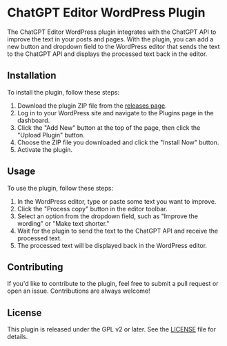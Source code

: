# ChatGPT Editor WordPress Plugin

The ChatGPT Editor WordPress plugin integrates with the ChatGPT API to improve the text in your posts and pages. With the plugin, you can add a new button and dropdown field to the WordPress editor that sends the text to the ChatGPT API and displays the processed text back in the editor.

## Installation

To install the plugin, follow these steps:

1. Download the plugin ZIP file from the [releases page](https://github.com/your-username/chatgpt-editor/releases).
2. Log in to your WordPress site and navigate to the Plugins page in the dashboard.
3. Click the "Add New" button at the top of the page, then click the "Upload Plugin" button.
4. Choose the ZIP file you downloaded and click the "Install Now" button.
5. Activate the plugin.

## Usage

To use the plugin, follow these steps:

1. In the WordPress editor, type or paste some text you want to improve.
2. Click the "Process copy" button in the editor toolbar.
3. Select an option from the dropdown field, such as "Improve the wording" or "Make text shorter."
4. Wait for the plugin to send the text to the ChatGPT API and receive the processed text.
5. The processed text will be displayed back in the WordPress editor.

## Contributing

If you'd like to contribute to the plugin, feel free to submit a pull request or open an issue. Contributions are always welcome!

## License

This plugin is released under the GPL v2 or later. See the [LICENSE](https://www.gnu.org/licenses/gpl-2.0.html) file for details.
